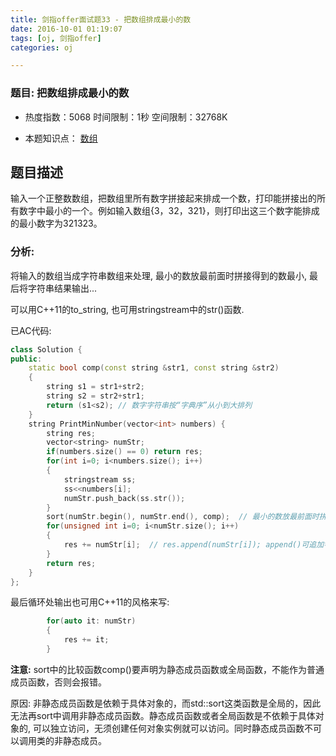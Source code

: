 ```yaml
---
title: 剑指offer面试题33 - 把数组排成最小的数
date: 2016-10-01 01:19:07
tags: [oj, 剑指offer]
categories: oj

---
```




### 题目: 把数组排成最小的数

- 热度指数：5068        时间限制：1秒       空间限制：32768K

- 本题知识点： [数组](http://www.nowcoder.com/questionCenter?questionTypes=000100&mutiTagIds=578)


## 题目描述

输入一个正整数数组，把数组里所有数字拼接起来排成一个数，打印能拼接出的所有数字中最小的一个。例如输入数组{3，32，321}，则打印出这三个数字能排成的最小数字为321323。



### 分析:

将输入的数组当成字符串数组来处理, 最小的数放最前面时拼接得到的数最小, 最后将字符串结果输出...

可以用C++11的to_string, 也可用stringstream中的str()函数.



已AC代码:
```cpp
class Solution {
public:
    static bool comp(const string &str1, const string &str2)
    {
        string s1 = str1+str2;
        string s2 = str2+str1;
        return (s1<s2); // 数字字符串按“字典序”从小到大排列
    }
    string PrintMinNumber(vector<int> numbers) {
        string res;
        vector<string> numStr;
        if(numbers.size() == 0) return res;
        for(int i=0; i<numbers.size(); i++)
        {
            stringstream ss;
            ss<<numbers[i];
            numStr.push_back(ss.str());            
        }
        sort(numStr.begin(), numStr.end(), comp);  // 最小的数放最前面时拼接得到的数最小
        for(unsigned int i=0; i<numStr.size(); i++)
        {
            res += numStr[i];  // res.append(numStr[i]); append()可追加字符或字符串
        }
        return res;
    }
};
```
最后循环处输出也可用C++11的风格来写:
```cpp
        for(auto it: numStr)
        {
            res += it;
        }
```

**注意:**
sort中的比较函数comp()要声明为静态成员函数或全局函数，不能作为普通成员函数，否则会报错。

原因: 非静态成员函数是依赖于具体对象的，而std::sort这类函数是全局的，因此无法再sort中调用非静态成员函数。静态成员函数或者全局函数是不依赖于具体对象的, 可以独立访问，无须创建任何对象实例就可以访问。同时静态成员函数不可以调用类的非静态成员。